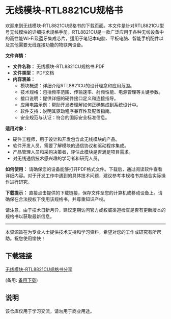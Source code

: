 # 无线模块-RTL8821CU规格书

欢迎来到无线模块-RTL8821CU规格书的下载页面。本文件是针对RTL8821CU型号无线模块的详细技术规格手册。RTL8821CU是一款广泛应用于各种无线设备中的高性能Wi-Fi及蓝牙集成芯片，适用于笔记本电脑、平板电脑、智能手机配件以及其他需要无线连接功能的物联网设备。

**文件详情：**
- **文件名称：** 无线模块-RTL8821CU规格书.PDF
- **文件类型：** PDF文档
- **内容涵盖：**
  - 模块概述：详细介绍RTL8821CU的设计理念和应用范围。
  - 技术规格：包括频率范围、传输速率、射频性能、电源管理等关键参数。
  - 接口说明：提供详细的硬件接口定义和连接指导。
  - 应用电路示例：帮助开发者理解如何正确集成到系统设计中。
  - 软件支持：说明其驱动程序兼容性及配置指南。
  - 安全规范与认证：符合的国际安全标准信息。

**适用对象：**
- 硬件工程师，用于设计和开发包含此无线模块的产品。
- 软件开发人员，需要了解模块的通信协议和驱动程序集成。
- 产品管理人员和采购决策者，评估此模块是否满足项目需求。
- 对无线通信技术感兴趣的学习者和研究人员。

**如何使用：**
请确保您的设备能够打开PDF格式文件。下载后，通过阅读软件查看详细内容。对于开发工作中遇到的具体技术问题，建议参考本规格书并结合实际操作进行研究。

**下载提示：**
直接点击提供的下载链接，保存文件至您的计算机或移动设备上。请确保在合法授权下使用该规格书，并尊重知识产权。

请注意，由于技术日新月异，建议定期访问官方或权威渠道检查是否有更新版本的规格书以获取最新信息。

---

本资源旨在为专业人士提供技术支持和学习资料，希望对您的工作或研究有所帮助。祝您使用愉快！

## 下载链接
[无线模块-RTL8821CU规格书分享](https://pan.quark.cn/s/fb04027641b7) 

(备用: [备用下载](https://pan.baidu.com/s/1ofBqovzSZVdk52fp6C2pYQ?pwd=1234))

## 说明

该仓库仅用于学习交流，请勿用于商业用途。

